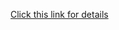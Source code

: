 [Click this link for details](https://docs.google.com/document/d/13sdUCLtghIyundQ8j-1o2l_7ND3XeoQDbJVcWxhz7bM/edit?usp=sharing)
